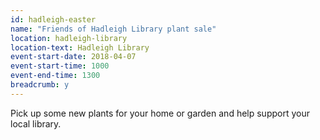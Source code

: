 ```yaml
---
id: hadleigh-easter
name: "Friends of Hadleigh Library plant sale"
location: hadleigh-library
location-text: Hadleigh Library
event-start-date: 2018-04-07
event-start-time: 1000
event-end-time: 1300
breadcrumb: y
---
```


Pick up some new plants for your home or garden and help support your local library.
